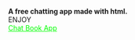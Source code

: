 <b>A free chatting app made with html.</b>
<br>ENJOY</br>
<a style="color:lime;" href="https://tahsun1462.github.io/Chat-Book/">Chat Book App</a>
